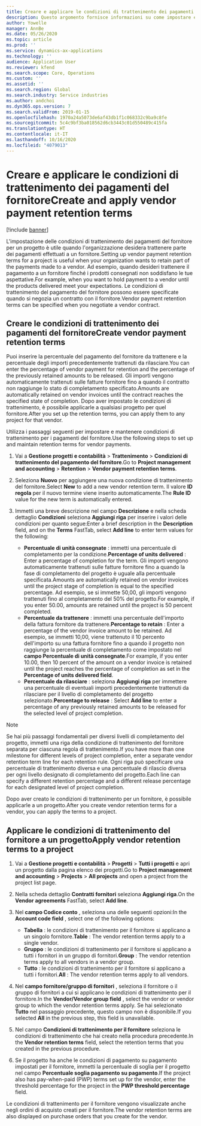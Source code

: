 ```yaml
---
title: Creare e applicare le condizioni di trattenimento dei pagamenti del fornitore
description: Questo argomento fornisce informazioni su come impostare e mantenere le condizioni di trattenimento per i pagamenti dei fornitori.
author: Yowelle
manager: AnnBe
ms.date: 05/26/2020
ms.topic: article
ms.prod: ''
ms.service: dynamics-ax-applications
ms.technology: ''
audience: Application User
ms.reviewer: kfend
ms.search.scope: Core, Operations
ms.custom: ''
ms.assetid: ''
ms.search.region: Global
ms.search.industry: Service industries
ms.author: andchoi
ms.dyn365.ops.version: 7
ms.search.validFrom: 2019-01-15
ms.openlocfilehash: 1970a24a5073de6af43db1f1c068332c9ba9c8fe
ms.sourcegitcommit: 5c4c9bf3ba018562d6cb3443c01d550489c415fa
ms.translationtype: HT
ms.contentlocale: it-IT
ms.lasthandoff: 10/16/2020
ms.locfileid: "4079013"
---
```

# <a name="create-and-apply-vendor-payment-retention-terms"></a><span data-ttu-id="185b5-103">Creare e applicare le condizioni di trattenimento dei pagamenti del fornitore</span><span class="sxs-lookup"><span data-stu-id="185b5-103">Create and apply vendor payment retention terms</span></span>

[!include [banner](../includes/banner.md)] 

<span data-ttu-id="185b5-104">L'impostazione delle condizioni di trattenimento dei pagamenti del fornitore per un progetto è utile quando l'organizzazione desidera trattenere parte dei pagamenti effettuati a un fornitore.</span><span class="sxs-lookup"><span data-stu-id="185b5-104">Setting up vendor payment retention terms for a project is useful when your organization wants to retain part of the payments made to a vendor.</span></span> <span data-ttu-id="185b5-105">Ad esempio, quando desideri trattenere il pagamento a un fornitore finché i prodotti consegnati non soddisfano le tue aspettative.</span><span class="sxs-lookup"><span data-stu-id="185b5-105">For example, when you want to hold payment to a vendor until the products delivered meet your expectations.</span></span> <span data-ttu-id="185b5-106">Le condizioni di trattenimento del pagamento del fornitore possono essere specificate quando si negozia un contratto con il fornitore.</span><span class="sxs-lookup"><span data-stu-id="185b5-106">Vendor payment retention terms can be specified when you negotiate a vendor contract.</span></span>

## <a name="create-vendor-payment-retention-terms"></a><span data-ttu-id="185b5-107">Creare le condizioni di trattenimento dei pagamenti del fornitore</span><span class="sxs-lookup"><span data-stu-id="185b5-107">Create vendor payment retention terms</span></span>

<span data-ttu-id="185b5-108">Puoi inserire la percentuale del pagamento del fornitore da trattenere e la percentuale degli importi precedentemente trattenuti da rilasciare.</span><span class="sxs-lookup"><span data-stu-id="185b5-108">You can enter the percentage of vendor payment for retention and the percentage of the previously retained amounts to be released.</span></span> <span data-ttu-id="185b5-109">Gli importi vengono automaticamente trattenuti sulle fatture fornitore fino a quando il contratto non raggiunge lo stato di completamento specificato.</span><span class="sxs-lookup"><span data-stu-id="185b5-109">Amounts are automatically retained on vendor invoices until the contract reaches the specified state of completion.</span></span> <span data-ttu-id="185b5-110">Dopo aver impostato le condizioni di trattenimento, è possibile applicarle a qualsiasi progetto per quel fornitore.</span><span class="sxs-lookup"><span data-stu-id="185b5-110">After you set up the retention terms, you can apply them to any project for that vendor.</span></span>

<span data-ttu-id="185b5-111">Utilizza i passaggi seguenti per impostare e mantenere condizioni di trattenimento per i pagamenti del fornitore.</span><span class="sxs-lookup"><span data-stu-id="185b5-111">Use the following steps to set up and maintain retention terms for vendor payments.</span></span> 

1. <span data-ttu-id="185b5-112">Vai a **Gestione progetti e contabilità** > **Trattenimento** > **Condizioni di trattenimento del pagamento del fornitore**.</span><span class="sxs-lookup"><span data-stu-id="185b5-112">Go to **Project management and accounting** > **Retention** > **Vendor payment retention terms**.</span></span>
2. <span data-ttu-id="185b5-113">Seleziona **Nuovo** per aggiungere una nuova condizione di trattenimento del fornitore.</span><span class="sxs-lookup"><span data-stu-id="185b5-113">Select **New** to add a new vendor retention term.</span></span> <span data-ttu-id="185b5-114">Il valore **ID regola** per il nuovo termine viene inserito automaticamente.</span><span class="sxs-lookup"><span data-stu-id="185b5-114">The **Rule ID** value for the new term is automatically entered.</span></span> 
3. <span data-ttu-id="185b5-115">Immetti una breve descrizione nel campo **Descrizione** e nella scheda dettaglio **Condizioni** seleziona **Aggiungi riga** per inserire i valori delle condizioni per quanto segue:</span><span class="sxs-lookup"><span data-stu-id="185b5-115">Enter a brief description in the **Description** field, and on the **Terms** FastTab, select **Add line** to enter term values for the following:</span></span>

   - <span data-ttu-id="185b5-116">**Percentuale di unità consegnate** : immetti una percentuale di completamento per la condizione.</span><span class="sxs-lookup"><span data-stu-id="185b5-116">**Percentage of units delivered** : Enter a percentage of completion for the term.</span></span> <span data-ttu-id="185b5-117">Gli importi vengono automaticamente trattenuti sulle fatture fornitore fino a quando la fase di completamento del progetto è uguale alla percentuale specificata.</span><span class="sxs-lookup"><span data-stu-id="185b5-117">Amounts are automatically retained on vendor invoices until the project stage of completion is equal to the specified percentage.</span></span> <span data-ttu-id="185b5-118">Ad esempio, se si immette 50,00, gli importi vengono trattenuti fino al completamento del 50% del progetto.</span><span class="sxs-lookup"><span data-stu-id="185b5-118">For example, if you enter 50.00, amounts are retained until the project is 50 percent completed.</span></span>
   - <span data-ttu-id="185b5-119">**Percentuale da trattenere** : immetti una percentuale dell'importo della fattura fornitore da trattenere.</span><span class="sxs-lookup"><span data-stu-id="185b5-119">**Percentage to retain** : Enter a percentage of the vendor invoice amount to be retained.</span></span> <span data-ttu-id="185b5-120">Ad esempio, se immetti 10,00, viene trattenuto il 10 percento dell'importo su una fattura fornitore fino a quando il progetto non raggiunge la percentuale di completamento come impostato nel **campo Percentuale di unità consegnate**.</span><span class="sxs-lookup"><span data-stu-id="185b5-120">For example, if you enter 10.00, then 10 percent of the amount on a vendor invoice is retained until the project reaches the percentage of completion as set in the **Percentage of units delivered field**.</span></span>
   - <span data-ttu-id="185b5-121">**Percentuale da rilasciare** : seleziona **Aggiungi riga** per immettere una percentuale di eventuali importi precedentemente trattenuti da rilasciare per il livello di completamento del progetto selezionato.</span><span class="sxs-lookup"><span data-stu-id="185b5-121">**Percentage to release** : Select **Add line** to enter a percentage of any previously retained amounts to be released for the selected level of project completion.</span></span>

> [!NOTE]
> <span data-ttu-id="185b5-122">Se hai più passaggi fondamentali per diversi livelli di completamento del progetto, immetti una riga della condizione di trattenimento del fornitore separata per ciascuna regola di trattenimento.</span><span class="sxs-lookup"><span data-stu-id="185b5-122">If you have more than one milestone for different levels of project completion, enter a separate vendor retention term line for each retention rule.</span></span> <span data-ttu-id="185b5-123">Ogni riga può specificare una percentuale di trattenimento diversa e una percentuale di rilascio diversa per ogni livello designato di completamento del progetto.</span><span class="sxs-lookup"><span data-stu-id="185b5-123">Each line can specify a different retention percentage and a different release percentage for each designated level of project completion.</span></span>

<span data-ttu-id="185b5-124">Dopo aver creato le condizioni di trattenimento per un fornitore, è possibile applicarle a un progetto.</span><span class="sxs-lookup"><span data-stu-id="185b5-124">After you create vendor retention terms for a vendor, you can apply the terms to a project.</span></span>

## <a name="apply-vendor-retention-terms-to-a-project"></a><span data-ttu-id="185b5-125">Applicare le condizioni di trattenimento del fornitore a un progetto</span><span class="sxs-lookup"><span data-stu-id="185b5-125">Apply vendor retention terms to a project</span></span>

1. <span data-ttu-id="185b5-126">Vai a **Gestione progetti e contabilità** > **Progetti** > **Tutti i progetti** e apri un progetto dalla pagina elenco dei progetti.</span><span class="sxs-lookup"><span data-stu-id="185b5-126">Go to **Project management and accounting** > **Projects** > **All projects** and open a project from the project list page.</span></span>
2. <span data-ttu-id="185b5-127">Nella scheda dettaglio **Contratti fornitori** seleziona **Aggiungi riga**.</span><span class="sxs-lookup"><span data-stu-id="185b5-127">On the **Vendor agreements** FastTab, select **Add line**.</span></span>
3. <span data-ttu-id="185b5-128">Nel **campo Codice conto** , seleziona una delle seguenti opzioni:</span><span class="sxs-lookup"><span data-stu-id="185b5-128">In the **Account code field** , select one of the following options:</span></span> 

   - <span data-ttu-id="185b5-129">**Tabella** : le condizioni di trattenimento per il fornitore si applicano a un singolo fornitore.</span><span class="sxs-lookup"><span data-stu-id="185b5-129">**Table** : The vendor retention terms apply to a single vendor.</span></span>
   - <span data-ttu-id="185b5-130">**Gruppo** : le condizioni di trattenimento per il fornitore si applicano a tutti i fornitori in un gruppo di fornitori.</span><span class="sxs-lookup"><span data-stu-id="185b5-130">**Group** : The vendor retention terms apply to all vendors in a vendor group.</span></span>
   - <span data-ttu-id="185b5-131">**Tutto** : le condizioni di trattenimento per il fornitore si applicano a tutti i fornitori.</span><span class="sxs-lookup"><span data-stu-id="185b5-131">**All** : The vendor retention terms apply to all vendors.</span></span>

4. <span data-ttu-id="185b5-132">Nel **campo fornitore/gruppo di fornitori** , seleziona il fornitore o il gruppo di fornitori a cui si applicano le condizioni di trattenimento per il fornitore.</span><span class="sxs-lookup"><span data-stu-id="185b5-132">In the **Vendor/Vendor group field** , select the vendor or vendor group to which the vendor retention terms apply.</span></span> <span data-ttu-id="185b5-133">Se hai selezionato **Tutto** nel passaggio precedente, questo campo non è disponibile.</span><span class="sxs-lookup"><span data-stu-id="185b5-133">If you selected **All** in the previous step, this field is unavailable.</span></span>
5. <span data-ttu-id="185b5-134">Nel campo **Condizioni di trattenimento per il fornitore** seleziona le condizioni di trattenimento che hai creato nella procedura precedente.</span><span class="sxs-lookup"><span data-stu-id="185b5-134">In the **Vendor retention terms** field, select the retention terms that you created in the previous procedure.</span></span>
6. <span data-ttu-id="185b5-135">Se il progetto ha anche le condizioni di pagamento su pagamento impostati per il fornitore, immetti la percentuale di soglia per il progetto nel campo **Percentuale soglia pagamento su pagamento**.</span><span class="sxs-lookup"><span data-stu-id="185b5-135">If the project also has pay-when-paid (PWP) terms set up for the vendor, enter the threshold percentage for the project in the **PWP threshold percentage** field.</span></span>

<span data-ttu-id="185b5-136">Le condizioni di trattenimento per il fornitore vengono visualizzate anche negli ordini di acquisto creati per il fornitore.</span><span class="sxs-lookup"><span data-stu-id="185b5-136">The vendor retention terms are also displayed on purchase orders that you create for the vendor.</span></span>
